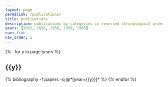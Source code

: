 ```yaml
---
layout: page
permalink: /publications/
title: publications
description: publications by categories in reversed chronological order. generated by jekyll-scholar.
years: [2022, 2020, 1956, 1950, 1905]
nav: true
nav_order: 1
---
```

<!-- _pages/publications.md -->
<div class="publications">

{%- for y in page.years %}
  <h2 class="year">{{y}}</h2>
  {% bibliography -f papers -q @*[year={{y}}]* %}
{% endfor %}

</div>
